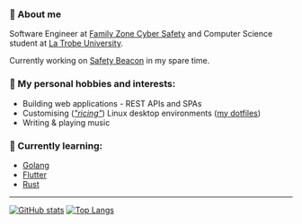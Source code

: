 ### 🙋 About me
Software Engineer at [Family Zone Cyber Safety](https://www.familyzone.com/anz/families) and Computer Science student at [La Trobe University](https://www.latrobe.edu.au/).

Currently working on [Safety Beacon](https://github.com/safetybeacon) in my spare time.


### 🎸 My personal hobbies and interests:
- Building web applications - REST APIs and SPAs
- Customising (*["ricing"](https://www.reddit.com/r/unixporn)*) Linux desktop environments ([my dotfiles](https://github.com/tobyscott25/dotfiles))
- Writing & playing music

### 🌱 Currently learning:

- [Golang](https://go.dev/)
- [Flutter](https://flutter.dev)
- [Rust](https://www.rust-lang.org)

---

[![GitHub stats](https://github-readme-stats.vercel.app/api?username=tobyscott25&theme=material-palenight&hide_border=true&count_private=true&include_all_commits=true&show_icons=true&include_all_commits=true&hide_rank=true)](https://github.com/anuraghazra/github-readme-stats)
[![Top Langs](https://github-readme-stats.vercel.app/api/top-langs/?username=tobyscott25&theme=material-palenight&hide_border=true&layout=compact&langs_count=8)](https://github.com/anuraghazra/github-readme-stats)
